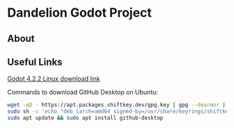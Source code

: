 # Dandelion Godot Project

## About
## Useful Links
[Godot 4.2.2 Linux download link](https://github.com/godotengine/godot/releases/download/4.2.2-stable/Godot_v4.2.2-stable_linux.x86_64.zip)

Commands to download GitHub Desktop on Ubuntu:
```sh
wget -qO - https://apt.packages.shiftkey.dev/gpg.key | gpg --dearmor | sudo tee /usr/share/keyrings/shiftkey-packages.gpg > /dev/null
sudo sh -c 'echo "deb [arch=amd64 signed-by=/usr/share/keyrings/shiftkey-packages.gpg] https://apt.packages.shiftkey.dev/ubuntu/ any main" > /etc/apt/sources.list.d/shiftkey-packages.list'
sudo apt update && sudo apt install github-desktop
```
